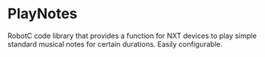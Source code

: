 PlayNotes
=========

RobotC code library that provides a function for NXT devices to play simple standard musical notes for certain durations. Easily configurable.
